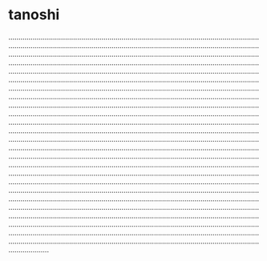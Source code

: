 # tanoshi
................................................................................................................................................................................................................................................................................................................................................................................................................................................................................................................................................................................................................................................................................................................................................................................................................................................................................................................................................................................................................................................................................................................................................................................................................................................................................................................................................................................................................................................................................................................................................................................................................................................................................................................................................................................................................................................................................................................................................................................................................................................................................................................................................................................................................................................................................................................................................................................................................................................................................................................................................................................................................................................................................................................................................................................................................................................................................................................................................................................................................................................................................................................................................................................................................................................